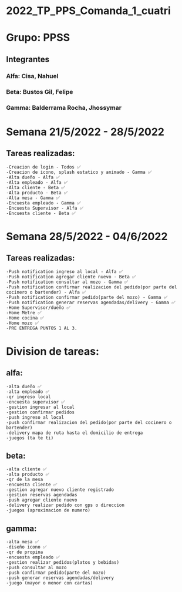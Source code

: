 # 2022_TP_PPS_Comanda_1_cuatri
<h1> Grupo: PPSS </h1>
<h2> Integrantes </h2>
<h3> Alfa: Cisa, Nahuel </h3>
<h3> Beta: Bustos Gil, Felipe </h3>
<h3> Gamma: Balderrama Rocha, Jhossymar </h3>


<h1> Semana 21/5/2022 - 28/5/2022</h1>

## Tareas realizadas: 
    -Creacion de login - Todos ✅
    -Creacion de icono, splash estatico y animado - Gamma ✅
    -Alta dueño - Alfa ✅
    -Alta empleado - Alfa ✅
    -Alta cliente - Beta ✅
    -Alta producto - Beta ✅
    -Alta mesa - Gamma ✅
    -Encuesta empleado - Gamma ✅
    -Encuesta Supervisor - Alfa ✅
    -Encuesta cliente - Beta ✅
    
<h1> Semana 28/5/2022 - 04/6/2022</h1>

## Tareas realizadas: 
    -Push notification ingreso al local - Alfa ✅
    -Push notification agregar cliente nuevo - Beta ✅
    -Push notification consultar al mozo - Gamma ✅
    -Push notification confirmar realizacion del pedido(por parte del cocinero o bartender) - Alfa ✅
    -Push notification confirmar pedido(parte del mozo) - Gamma ✅
    -Push notification generar reservas agendadas/delivery - Gamma ✅
    -Home Supervisor/dueño ✅
    -Home Metre ✅
    -Home cocina ✅
    -Home mozo ✅
    -PRE ENTREGA PUNTOS 1 AL 3.
  
<h1> Division de tareas:</h1>
  
##  alfa:
    -alta dueño ✅
    -alta empleado ✅
    -qr ingreso local
    -encuesta supervisor ✅
    -gestion ingresar al local
    -gestion confirmar pedidos
    -push ingreso al local
    -push confirmar realizacion del pedido(por parte del cocinero o bartender)
    -delivery mapa de ruta hasta el domicilio de entrega
    -juegos (ta te ti)



##  beta:
  
    -alta cliente ✅
    -alta producto ✅
    -qr de la mesa
    -encuesta cliente ✅
    -gestion agregar nuevo cliente registrado
    -gestion reservas agendadas
    -push agregar cliente nuevo
    -delivery realizar pedido con gps o direccion
    -juegos (aproximacion de numero)


##  gamma:
  
    -alta mesa ✅
    -diseño icono ✅
    -qr de propina
    -encuesta empleado ✅
    -gestion realizar pedidos(platos y bebidas)
    -push consultar al mozo
    -push confirmar pedido(parte del mozo)
    -push generar reservas agendadas/delivery
    -juego (mayor o menor con cartas)
